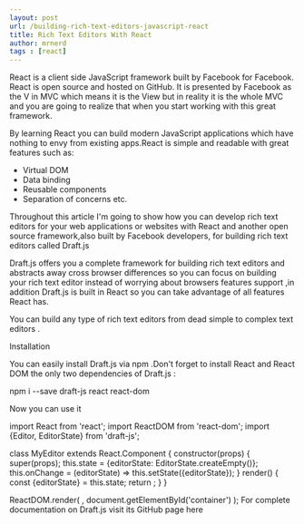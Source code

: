 ```yaml
---
layout: post
url: /building-rich-text-editors-javascript-react
title: Rich Text Editors With React
author: mrnerd
tags : [react]
---
```


React is a client side JavaScript framework built by Facebook for Facebook. React is open source and hosted on GitHub. It is presented by Facebook as the V in MVC which means it is the View but in reality it is the whole MVC and you are going to realize that when you start working with this great framework.

By learning React you can build modern JavaScript applications which have nothing to envy from existing apps.React is simple and readable with great features such as:

- Virtual DOM
- Data binding
- Reusable components
- Separation of concerns etc.

Throughout this article I'm going to show how you can develop rich text editors for your web applications or websites with React and another open source framework,also built by Facebook developers, for building rich text editors called Draft.js

Draft.js offers you a complete framework for building rich text editors and abstracts away cross browser differences so you can focus on building your rich text editor instead of worrying about browsers features support ,in addition Draft.js is built in React so you can take advantage of all features React has.

You can build any type of rich text editors from dead simple to complex text editors .

Installation

You can easily  install Draft.js via npm .Don't forget to install React and React DOM the only two dependencies of Draft.js :

npm i --save draft-js react react-dom

Now you can use it

import React from 'react';
import ReactDOM from 'react-dom';
import {Editor, EditorState} from 'draft-js';

class MyEditor extends React.Component {
  constructor(props) {
    super(props);
    this.state = {editorState: EditorState.createEmpty()};
    this.onChange = (editorState) => this.setState({editorState});
  }
  render() {
    const {editorState} = this.state;
    return <Editor editorState={editorState} onChange={this.onChange} />;
  }
}

ReactDOM.render(
  <MyEditor />,
  document.getElementById('container')
);
For complete documentation on Draft.js visit its GitHub page here
